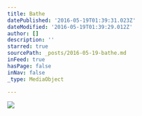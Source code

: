 ```yaml
---
title: Bathe
datePublished: '2016-05-19T01:39:31.023Z'
dateModified: '2016-05-19T01:39:29.012Z'
author: []
description: ''
starred: true
sourcePath: _posts/2016-05-19-bathe.md
inFeed: true
hasPage: false
inNav: false
_type: MediaObject

---
```

![](https://the-grid-user-content.s3-us-west-2.amazonaws.com/716abea2-e6b0-4503-8f27-88ef39eb208b.jpg)